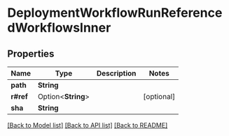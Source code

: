 # DeploymentWorkflowRunReferencedWorkflowsInner

## Properties

Name | Type | Description | Notes
------------ | ------------- | ------------- | -------------
**path** | **String** |  | 
**r#ref** | Option<**String**> |  | [optional]
**sha** | **String** |  | 

[[Back to Model list]](../README.md#documentation-for-models) [[Back to API list]](../README.md#documentation-for-api-endpoints) [[Back to README]](../README.md)


